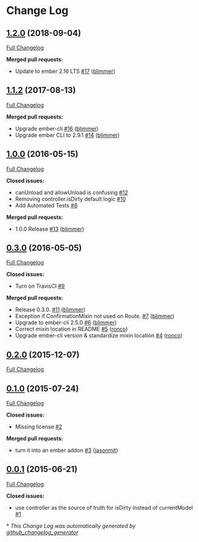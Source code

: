 # Change Log

## [1.2.0](https://github.com/jasonmit/ember-onbeforeunload/tree/1.2.0) (2018-09-04)

[Full Changelog](https://github.com/jasonmit/ember-onbeforeunload/compare/1.1.2...1.2.0)

**Merged pull requests:**

- Update to ember 2.16 LTS [\#17](https://github.com/jasonmit/ember-onbeforeunload/pull/17) ([blimmer](https://github.com/blimmer))

## [1.1.2](https://github.com/jasonmit/ember-onbeforeunload/tree/1.1.2) (2017-08-13)

[Full Changelog](https://github.com/jasonmit/ember-onbeforeunload/compare/1.0.0...1.1.2)

**Merged pull requests:**

- Upgrade ember-cli [\#16](https://github.com/jasonmit/ember-onbeforeunload/pull/16) ([blimmer](https://github.com/blimmer))
- Upgrade ember CLI to 2.9.1 [\#14](https://github.com/jasonmit/ember-onbeforeunload/pull/14) ([blimmer](https://github.com/blimmer))

## [1.0.0](https://github.com/jasonmit/ember-onbeforeunload/tree/1.0.0) (2016-05-15)

[Full Changelog](https://github.com/jasonmit/ember-onbeforeunload/compare/0.3.0...1.0.0)

**Closed issues:**

- canUnload and allowUnload is confusing [\#12](https://github.com/jasonmit/ember-onbeforeunload/issues/12)
- Removing controller.isDirty default logic [\#10](https://github.com/jasonmit/ember-onbeforeunload/issues/10)
- Add Automated Tests [\#8](https://github.com/jasonmit/ember-onbeforeunload/issues/8)

**Merged pull requests:**

- 1.0.0 Release [\#13](https://github.com/jasonmit/ember-onbeforeunload/pull/13) ([blimmer](https://github.com/blimmer))

## [0.3.0](https://github.com/jasonmit/ember-onbeforeunload/tree/0.3.0) (2016-05-05)

[Full Changelog](https://github.com/jasonmit/ember-onbeforeunload/compare/0.2.0...0.3.0)

**Closed issues:**

- Turn on TravisCI [\#9](https://github.com/jasonmit/ember-onbeforeunload/issues/9)

**Merged pull requests:**

- Release 0.3.0. [\#11](https://github.com/jasonmit/ember-onbeforeunload/pull/11) ([blimmer](https://github.com/blimmer))
- Exception if ConfirmationMixin not used on Route. [\#7](https://github.com/jasonmit/ember-onbeforeunload/pull/7) ([blimmer](https://github.com/blimmer))
- Upgrade to ember-cli 2.5.0 [\#6](https://github.com/jasonmit/ember-onbeforeunload/pull/6) ([blimmer](https://github.com/blimmer))
- Correct mixin location in README [\#5](https://github.com/jasonmit/ember-onbeforeunload/pull/5) ([ronco](https://github.com/ronco))
- Upgrade ember-cli version & standardize mixin location [\#4](https://github.com/jasonmit/ember-onbeforeunload/pull/4) ([ronco](https://github.com/ronco))

## [0.2.0](https://github.com/jasonmit/ember-onbeforeunload/tree/0.2.0) (2015-12-07)

[Full Changelog](https://github.com/jasonmit/ember-onbeforeunload/compare/0.1.0...0.2.0)

## [0.1.0](https://github.com/jasonmit/ember-onbeforeunload/tree/0.1.0) (2015-07-24)

[Full Changelog](https://github.com/jasonmit/ember-onbeforeunload/compare/0.0.1...0.1.0)

**Closed issues:**

- Missing license [\#2](https://github.com/jasonmit/ember-onbeforeunload/issues/2)

**Merged pull requests:**

- turn it into an ember addon [\#3](https://github.com/jasonmit/ember-onbeforeunload/pull/3) ([jasonmit](https://github.com/jasonmit))

## [0.0.1](https://github.com/jasonmit/ember-onbeforeunload/tree/0.0.1) (2015-06-21)

[Full Changelog](https://github.com/jasonmit/ember-onbeforeunload/compare/78e4e0c3ac32ff7d14ef008aeb56804771681645...0.0.1)

**Closed issues:**

- use controller as the source of truth for isDirty instead of currentModel [\#1](https://github.com/jasonmit/ember-onbeforeunload/issues/1)



\* *This Change Log was automatically generated by [github_changelog_generator](https://github.com/skywinder/Github-Changelog-Generator)*